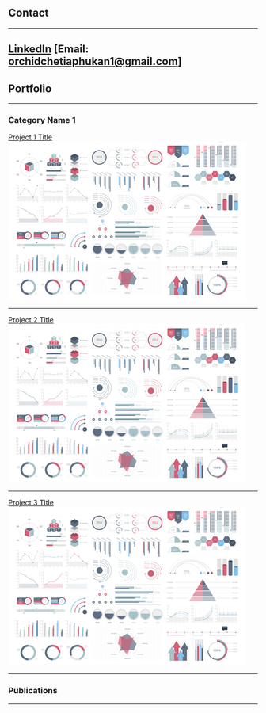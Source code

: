 ## Contact
---
[LinkedIn](https://www.linkedin.com/in/orchid-chetia-phukan-7ba816169/)
[Email: orchidchetiaphukan1@gmail.com]
---

## Portfolio
---

### Category Name 1 

[Project 1 Title](/sample_page)
<img src="images/dummy_thumbnail.jpg?raw=true"/>

---
[Project 2 Title](/pdf/sample_presentation.pdf)
<img src="images/dummy_thumbnail.jpg?raw=true"/>

---
[Project 3 Title](http://example.com/)
<img src="images/dummy_thumbnail.jpg?raw=true"/>

---

### Publications


---





